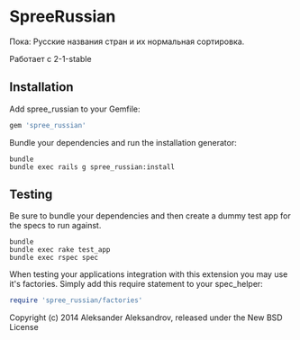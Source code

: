 SpreeRussian
============

Пока:
Русские названия стран и их нормальная сортировка.

Работает с 2-1-stable

Installation
------------

Add spree_russian to your Gemfile:

```ruby
gem 'spree_russian'
```

Bundle your dependencies and run the installation generator:

```shell
bundle
bundle exec rails g spree_russian:install
```

Testing
-------

Be sure to bundle your dependencies and then create a dummy test app for the specs to run against.

```shell
bundle
bundle exec rake test_app
bundle exec rspec spec
```

When testing your applications integration with this extension you may use it's factories.
Simply add this require statement to your spec_helper:

```ruby
require 'spree_russian/factories'
```

Copyright (c) 2014 Aleksander Aleksandrov, released under the New BSD License
